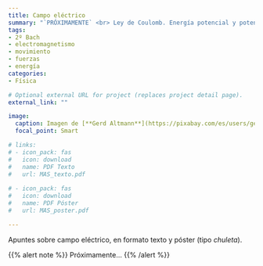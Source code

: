 ```yaml
---
title: Campo eléctrico
summary: "`PRÓXIMAMENTE` <br> Ley de Coulomb. Energía potencial y potencial eléctrico. Flujo eléctrico."
tags:
- 2º Bach
- electromagnetismo
- movimiento
- fuerzas
- energía
categories:
- Física

# Optional external URL for project (replaces project detail page).
external_link: ""

image:
  caption: Imagen de [**Gerd Altmann**](https://pixabay.com/es/users/geralt-9301/) en [Pixabay](https://pixabay.com/es/)
  focal_point: Smart

# links:
# - icon_pack: fas
#   icon: download
#   name: PDF Texto
#   url: MAS_texto.pdf
  
# - icon_pack: fas
#   icon: download
#   name: PDF Póster
#   url: MAS_poster.pdf

---
```


Apuntes sobre campo eléctrico, en formato texto y póster (tipo _chuleta_).

{{% alert note %}}
Próximamente...
{{% /alert %}}